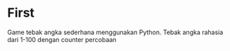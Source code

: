 # First
Game tebak angka sederhana menggunakan Python. Tebak angka rahasia dari 1-100 dengan counter percobaan
